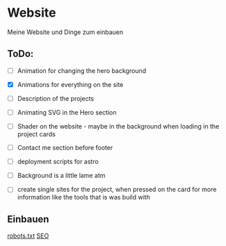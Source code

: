 # Website

Meine Website und Dinge zum einbauen

## ToDo:
- [ ] Animation for changing the hero background
- [x] Animations for everything on the site
- [ ] Description of the projects

- [ ] Animating SVG in the Hero section
- [ ] Shader on the website - maybe in the background when loading in the project cards

- [ ] Contact me section before footer

- [ ] deployment scripts for astro
- [ ] Background is a little lame atm
- [ ] create single sites for the project, when pressed on the card for more information like the tools that is was build with

## Einbauen
[robots.txt](https://github.com/alextim/astro-lib/tree/main/packages/astro-robots-txt#readme)
[SEO](https://github.com/jonasmerlin/astro-seo#readme)
